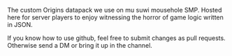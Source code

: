 The custom Origins datapack we use on mu suwi mousehole SMP. Hosted here for server players to enjoy witnessing the horror of game logic written in JSON.

If you know how to use github, feel free to submit changes as pull requests. Otherwise send a DM or bring it up in the channel.
